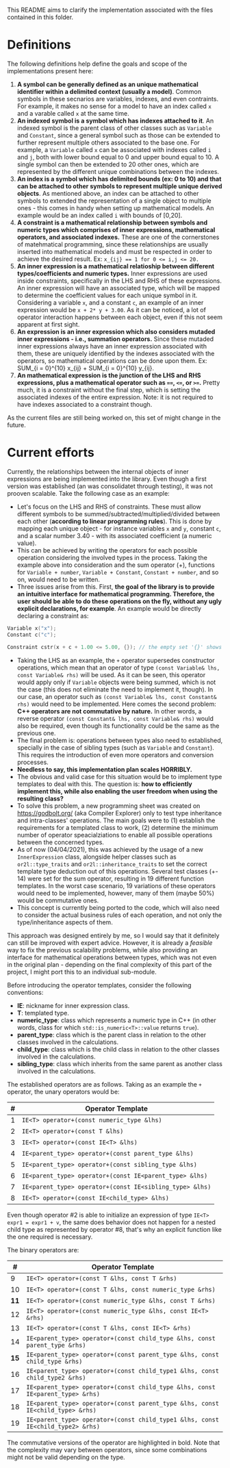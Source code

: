 This README aims to clarify the implementation associated with the files contained in this folder.

# Definitions

The following definitions help define the goals and scope of the implementations present here:

1. **A symbol can be generally defined as an unique mathematical identifier within a delimited context (usually a model)**. Common symbols in these secnarios are variables, indexes, and even contraints. For example, it makes no sense for a model to have an index called `x` and a varable called `x` at the same time.
1. **An indexed symbol is a symbol which has indexes attached to it**. An indexed symbol is the parent class of other classes such as `Variable` and `Constant`, since a general symbol such as those can be extended to further represent multiple others associated to the base one. For example, a `Variable` called `x` can be associated with indexes called `i` and `j`, both with lower bound equal to 0 and upper bound equal to 10. A single symbol can then be extended to 20 other ones, which are represented by the different unique combinations between the indexes.
1. **An index is a symbol which has delimited bounds (ex: 0 to 10) and that can be attached to other symbols to represent multiple unique derived objects**. As mentioned above, an index can be attached to other symbols to extended the representation of a single object to multiple ones - this comes in handy when setting up mathematical models. An example would be an index called `i` with bounds of [0,20].
1. **A constraint is a mathematical relationship between symbols and numeric types which comprises of inner expressions, mathematical operators, and associated indexes.** These are one of the cornerstones of matehmatical programming, since these relationships are usually inserted into mathematical models and must be respected in order to achieve the desired result. Ex: `x_{ij} == 1 for 0 <= i,j <= 20.`  
1. **An inner expression is a mathematical relatioship between different types/coefficients and numeric types.** Inner expressions are used inside constraints, specifically in the LHS and RHS of these expressions. An inner expression will have an associated type, which will be mapped to determine the coefficient values for each unique symbol in it. Considering a variable `x`, and a constant `c`, an example of an inner expression would be `x + 2* y + 3.00`. As it can be noticed, a lot of operator interaction happens between each object, even if this not seem apparent at first sight.
1. **An expression is an inner expression which also considers mutaded inner expressions - i.e., summation operators.** Since these mutaded inner expressions always have an inner expression associated with them, these are uniquely identified by the indexes associated with the operators, so mathematical operations can be done upon them. Ex: SUM_{i = 0}^{10} x_{ij} + SUM_{i = 0}^{10} y_{ij}.
1. **An mathematical expression is the junction of the LHS and RHS expressions, plus a mathematical operator such as `==`, `<=`, or `>=`.** Pretty much, it is a constraint without the final step, which is setting the associated indexes of the entire expression. Note: it is not required to have indexes associated to a constraint though.

As the current files are still being worked on, this set of might change in the future.

# Current efforts

Currently, the relationships between the internal objects of inner expressions are being implemented into the library. Even though a first version was established (an was consolidatet through testing), it was not prooven scalable. Take the following case as an example:

* Let's focus on the LHS and RHS of constraints. These must allow different symbols to be summed/subtracted/multiplied/divided between each other (**according to linear programming rules**). This is done by mapping each unique object - for instance variables `x` and `y`, constant `c`, and a scalar number 3.40 - with its associated coefficient (a numeric value).
* This can be achieved by writing the operators for each possible operation considering the involved types in the process. Taking the example above into consideration and the sum operator (+), functions for `Variable + number`, `Variable + Constant`, `Constant + number`, and so on, would need to be written.
* Three issues arise from this. First, **the goal of the library is to provide an intuitive interface for mathematical programming. Therefore, the user should be able to do these operations on the fly, without any ugly explicit declarations, for example**. An example would be directly declaring a constraint as: 

```C++
Variable x("x");
Constant c("c");

Constraint cstr(x + c + 1.00 <= 5.00, {}); // the empty set '{}' shows that no indexes will be considered during the constraint expasion
```

* Taking the LHS as an example, the `+` operator supersedes constructor operations, which mean that an operator of type `(const Variable& lhs, const Variable& rhs)` will be used. As it can be seen, this operator would apply only if `Variable` objects were being summed, which is not the case (this does not eliminate the need to implement it, though). In our case, an operator such as `(const Variable& lhs, const Constant& rhs)` would need to be implemented. Here comes the second problem: **C++ operators are not commutative by nature.** In other words, a reverse operator `(const Constant& lhs, const Variable& rhs)` would also be required, even though its functionality could be the same as the previous one.
* The final problem is: operations between types also need to established, specially in the case of sibling types (such as `Variable` and `Constant`). This requires the introduction of even more operators and conversion processes.
* **Needless to say, this implementation plan scales HORRIBLY.**
* The obvious and valid case for this situation would be to implement type templates to deal with this. The question is: **how to efficiently implement this, while also enabling the user freedom when using the resulting class?**
* To solve this problem, a new programming sheet was created on https://godbolt.org/ (aka Compiler Explorer) only to test type inheritance and intra-classes' operations. The main goals were to (1) establish the requirements for a templated class to work, (2) determine the minimum number of operator speacialziations to enable all possible operations between the concerned types.
* As of now (04/04/2021), this was achieved by the usage of a new `InnerExpression` class, alongside helper classes such as `or2l::type_traits` and `or2l::inheritance_traits` to set the correct template type deduction out of this operations. Several test classes (+- 14) were set for the sum operator, resulting in 19 different function templates. In the worst case scenario, 19 variations of these operators would need to be implemented, however, many of them (maybe 50%) would be commutative ones.
* This concept is currently being ported to the code, which will also need to consider the actual business rules of each operation, and not only the type/inheritance aspects of them.

This approach was designed entirely by me, so I would say that it definitely can still be improved with expert advice. However, it is already a *feasible* way to fix the previous scalability problems, while also providing an interface for mathematical operations between types, which was not even in the original plan - depending on the final complexity of this part of the project, I might port this to an individual sub-module.

Before introducing the operator templates, consider the following conventions:

* **IE**: nickname for inner expression class.
* **T**: templated type.
* **numeric_type**: class which represents a numeric type in C++ (in other words, class for which `std::is_numeric<T>::value` returns `true`).
* **parent_type**: class which is the parent class in relation to the other classes involved in the calculations.
* **child_type**: class which is the child class in relation to the other classes involved in the calculations.
* **sibling_type**: class which inherits from the same parent as another class involved in the calculations.


The established operators are as follows. Taking as an example the `+` operator, the unary operators would be:

|#|Operator Template|
|---|---|
|1|`IE<T> operator+(const numeric_type &lhs)`|
|2|`IE<T> operator+(const T &lhs)`|
|3|`IE<T> operator+(const IE<T> &lhs)`|
|4|`IE<parent_type> operator+(const parent_type &lhs)`|
|5|`IE<parent_type> operator+(const sibling_type &lhs)`|
|6|`IE<parent_type> operator+(const IE<parent_type> &lhs)`|
|7|`IE<parent_type> operator+(const IE<sibling_type> &lhs)`|
|8|`IE<T> operator+(const IE<child_type> &lhs)`|

Even though operator #2 is able to initialize an expression of type `IE<T> expr1 = expr1 + v`, the same does behavior does not happen for a nested child type as represented by operator #8, that's why an explicit function like the one required is necessary.

The binary operators are:

|#|Operator Template|
|---|---|
|9|`IE<T> operator+(const T &lhs, const T &rhs)`|
|10|`IE<T> operator+(const T &lhs, const numeric_type &rhs)`|
|**11**|`IE<T> operator+(const numeric_type &lhs, const T &rhs)`|
|12|`IE<T> operator+(const numeric_type &lhs, const IE<T> &rhs)`|
|13|`IE<T> operator+(const T &lhs, const IE<T> &rhs)`|
|14|`IE<parent_type> operator+(const child_type &lhs, const parent_type &rhs)`|
|**15**|`IE<parent_type> operator+(const parent_type &lhs, const child_type &rhs)`|
|16|`IE<parent_type> operator+(const child_type1 &lhs, const child_type2 &rhs)`|
|17|`IE<parent_type> operator+(const child_type &lhs, const IE<parent_type> &rhs)`|
|18|`IE<parent_type> operator+(const parent_type &lhs, const IE<child_type> &rhs)`|
|19|`IE<parent_type> operator+(const child_type1 &lhs, const IE<child_type2> &rhs)`|

The commutative versions of the operator are highlighted in bold. Note that the complexity may vary between operators, since some combinations might not be valid depending on the type.
